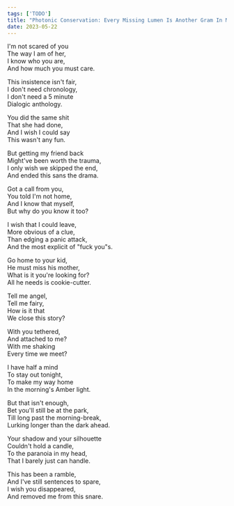 ```yaml
---
tags: ['TODO']
title: "Photonic Conservation: Every Missing Lumen Is Another Gram In My Chest Cavity"
date: 2023-05-22
---
```


I'm not scared of you  
The way I am of her,  
I know who you are,  
And how much you must care.

This insistence isn't fair,  
I don't need chronology,  
I don't need a 5 minute  
Dialogic anthology.

You did the same shit  
That she had done,  
And I wish I could say  
This wasn't any fun.

But getting my friend back  
Might've been worth the trauma,  
I only wish we skipped the end,  
And ended this sans the drama.

Got a call from you,  
You told I'm not home,  
And I know that myself,  
But why do you know it too?

I wish that I could leave,  
More obvious of a clue,  
Than edging a panic attack,  
And the most explicit of "fuck you"s.

Go home to your kid,  
He must miss his mother,  
What is it you're looking for?  
All he needs is cookie-cutter.

Tell me angel,  
Tell me fairy,  
How is it that  
We close this story?

With you tethered,  
And attached to me?  
With me shaking  
Every time we meet?

I have half a mind  
To stay out tonight,  
To make my way home  
In the morning's Amber light.

But that isn't enough,  
Bet you'll still be at the park,  
Till long past the morning-break,  
Lurking longer than the dark ahead.

Your shadow and your silhouette  
Couldn't hold a candle,  
To the paranoia in my head,  
That I barely just can handle.

This has been a ramble,  
And I've still sentences to spare,  
I wish you disappeared,  
And removed me from this snare.
